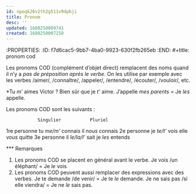 ```yaml
---
id: npoqk26v2th2g511v9dpbji
title: Pronom
desc: ''
updated: 1680250009741
created: 1680250007158
---
```


:PROPERTIES:
:ID:       f7d6cac5-9bb7-4ba0-9923-630f2fb265eb
:END:
#+title: pronom cod

Les pronoms COD (complément d’objet direct) remplacent des noms quand il n’y a _pas de préposition après le verbe_. On les utilise par exemple avec les verbes /aimer/, /connaître/, /appeler/, /entendre/, /écouter/, /vouloir/, etc.

*Tu _m’_ aimes Victor ? Bien sûr que je _t’_ aime.
J’appelle _mes parents_ = Je _les_ appelle.

Les pronoms COD sont les suivants :

                Singulier           Pluriel
1re personne    tu *me/m’* connais     il *nous* connais
2e personne     je *te/t’* vois        elle *vous* quitte
3e personne     il *le/la/l’* sait  je *les* entends

*** Remarques

1. Les pronoms COD se placent en général avant le verbe.
    Je vois /un éléphant/ = Je *le* vois
2. Les pronoms COD peuvent aussi remplacer des expressions avec des verbes.
    Je te demande /de venir/ = Je te *le* demande.
    Je ne sais pas /si elle viendra/ = Je ne *le* sais pas.